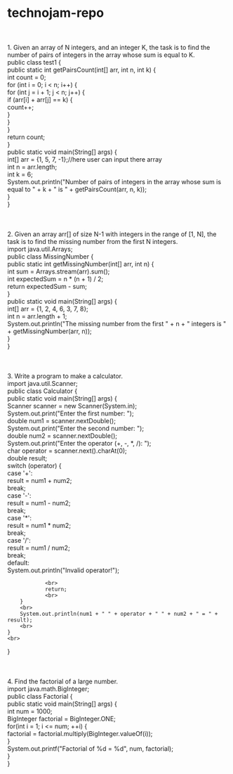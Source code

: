 # technojam-repo
<br>
<br>
1. Given an array of N integers, and an integer K, the task is to find the number of pairs of integers in the array whose sum is equal to K.
<br>
   public class test1 {
   <br>
    public static int getPairsCount(int[] arr, int n, int k) {
   <br>
        int count = 0;
   <br>
        for (int i = 0; i < n; i++) {
                            <br>
            for (int j = i + 1; j < n; j++) {
   <br>
                if (arr[i] + arr[j] == k) {
   <br>
                    count++;
   <br>
                }
   <br>
            }
   <br>
        }
   <br>
        return count;
   <br>
    }
<br>
    public static void main(String[] args) {
              <br>
        int[] arr = {1, 5, 7, -1};//here user can input there array
              <br>
        int n = arr.length;
              <br>
        int k = 6;
              <br>
        System.out.println("Number of pairs of integers in the array whose sum is equal to " + k + " is " + getPairsCount(arr, n, k));
              <br>
    }
              <br>
}
<br>
<br>
<br>
<br>
2. Given an array arr[] of size N-1 with integers in the range of [1, N], the task is to find the missing number from the first N integers.
              <br>
import java.util.Arrays;
<br>
public class MissingNumber {
<br>
    public static int getMissingNumber(int[] arr, int n) {
    <br>
        int sum = Arrays.stream(arr).sum();
        <br>
        int expectedSum = n * (n + 1) / 2;
        <br>
        return expectedSum - sum;
        <br>
    }
    <br>
    public static void main(String[] args) {
    <br>
        int[] arr = {1, 2, 4, 6, 3, 7, 8};
        <br>
        int n = arr.length + 1;
        <br>
        System.out.println("The missing number from the first " + n + " integers is " + getMissingNumber(arr, n));
        <br>
    }
    <br>
}
<br>
<br>
<br>
<br>
3. Write a program to make a calculator.
              <br>
import java.util.Scanner;
              <br>
public class Calculator {
<br>
    public static void main(String[] args) {
    <br>
        Scanner scanner = new Scanner(System.in);
        <br>
        System.out.print("Enter the first number: ");
        <br>
        double num1 = scanner.nextDouble();
        <br>
        System.out.print("Enter the second number: ");
        <br>
        double num2 = scanner.nextDouble();
        <br>
        System.out.print("Enter the operator (+, -, *, /): ");
        <br>
        char operator = scanner.next().charAt(0);
        <br>
        double result;
        <br>
        switch (operator) {
        <br>
            case '+':
            <br>
                result = num1 + num2;
                <br>
                break;
                <br>
            case '-':
            <br>
                result = num1 - num2;
                <br>
                break;
                <br>
            case '*':
            <br>
                result = num1 * num2;
                <br>
                break;
                <br>
            case '/':
            <br>
                result = num1 / num2;
                <br>
                break;
                <br>
            default:
            <br>
                System.out.println("Invalid operator!");
              
                <br>
                return;
                <br>
        }
        <br>
        System.out.println(num1 + " " + operator + " " + num2 + " = " + result);
        <br>
    }
    <br>
}
<br>
<br>
<br>
<br>
4. Find the factorial of a large number.
<br>
import java.math.BigInteger;
<br>
public class Factorial {
<br>
    public static void main(String[] args) {
    <br>
        int num = 1000;
        <br>
        BigInteger factorial = BigInteger.ONE;
        <br>
        for(int i = 1; i <= num; ++i) {
        <br>
            factorial = factorial.multiply(BigInteger.valueOf(i));
            <br>
        }
        <br>
        System.out.printf("Factorial of %d = %d", num, factorial);
        <br>
    }
    <br>
}
<br>
<br>
<br>
<br>
